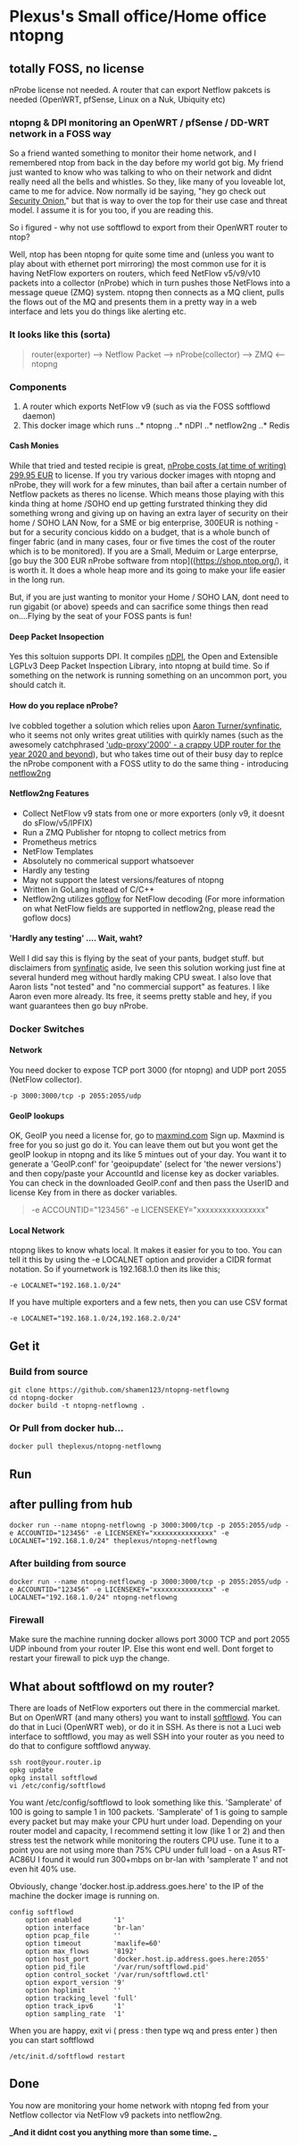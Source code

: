 
# Plexus's Small office/Home office ntopng 
## totally FOSS, no license

nProbe license not needed. A router that can export Netflow pakcets is needed (OpenWRT, pfSense, Linux on a Nuk, Ubiquity etc)

### ntopng & DPI monitoring an OpenWRT / pfSense / DD-WRT network in a FOSS way

So a friend wanted something to monitor their home network, and I remembered ntop from back in the day before my world got big. My friend just wanted to know who was talking to who on their network and didnt really need all the bells and whistles. So they, like many of you loveable lot, came to me for advice. Now normally id be saying, "hey go check out [Security Onion](httpo:::)," but that is way to over the top for their use case and threat model. I assume it is for you too, if you are reading this.

So i figured - why not use softflowd to export from their OpenWRT router to ntop? 

Well, ntop has been ntopng for quite some time and (unless you want to play about with ethernet port mirroring) the most common use for it is having NetFlow exporters on routers, which feed NetFlow v5/v9/v10 packets into a collector (nProbe) which in turn pushes those NetFlows into a message queue (ZMQ) system. ntopng then connects as a MQ client, pulls the flows out of the MQ and presents them in a pretty way in a web interface and lets you do things like alerting etc. 

### It looks like this (sorta)

> router(exporter) --> Netflow Packet --> nProbe(collector) --> ZMQ <-- ntopng 

### Components

 1. A router which exports NetFlow v9 (such as via the FOSS softflowd daemon)
 2. This docker image which runs 
..* ntopng
..* nDPI
..* netflow2ng
..* Redis

#### Cash Monies

While that tried and tested recipie is great, [nProbe costs (at time of writing) 299.95 EUR](https://shop.ntop.org/) to license. If you try various docker images with ntopng and nProbe, they will work for a few minutes, than bail after a certain number of Netflow packets as theres no license. Which means those playing with this kinda thing at home /SOHO end up getting furstrated thinking they did something wrong and giving up on having an extra layer of security on their home / SOHO LAN
Now, for a SME or big enterprise, 300EUR is nothing - but for a security concious kiddo on a budget, that is a whole bunch of finger fabric (and in many cases, four or five times the cost of the router which is to be monitored). If you are a Small, Meduim or Large enterprse, [go buy the 300 EUR nProbe software from ntop]((https://shop.ntop.org/), it is worth it. It does a whole heap more and its going to make your life easier in the long run. 

But, if you are just wanting to monitor your Home / SOHO LAN, dont need to run gigabit (or above) speeds and can sacrifice some things then read on....Flying by the seat of your FOSS pants is fun!

#### Deep Packet Insopection
Yes this soltuion supports DPI. It compiles [nDPI](https://github.com/ntop/nDPI), the Open and Extensible LGPLv3 Deep Packet Inspection Library, into ntopng at build time. So if something on the network is running something on an uncommon port, you should catch it. 

#### How do you replace nProbe?

Ive cobbled together a solution which relies upon [Aaron Turner/synfinatic](https://github.com/synfinatic), who it seems not only writes great utilities with quirkly names (such as the awesomely catchphrased ['udp-proxy'2000' - a crappy UDP router for the year 2020 and beyond](https://github.com/synfinatic/udp-proxy-2020)), but who takes time out of their busy day to replce the nProbe component with a FOSS utlity to do the same thing - introducing [netflow2ng](https://github.com/synfinatic/netflow2ng)

#### Netflow2ng Features

 * Collect NetFlow v9 stats from one or more exporters (only v9, it doesnt do sFlow/v5/IPFIX)
 * Run a ZMQ Publisher for ntopng to collect metrics from
 * Prometheus metrics
 * NetFlow Templates
 * Absolutely no commerical support whatsoever
 * Hardly any testing
 * May not support the latest versions/features of ntopng
 * Written in GoLang instead of C/C++
 * Netflow2ng utilizes [goflow](https://github.com/cloudflare/goflow) for NetFlow decoding (For more information on what NetFlow fields are supported in netflow2ng, please read the goflow docs)

#### 'Hardly any testing' .... Wait, waht?

Well I did say this is flying by the seat of your pants, budget stuff. but disclaimers from [synfinatic](https://github.com/synfinatic) aside, Ive seen this solution working just fine at several hunderd meg without hardly making CPU sweat. I also love that Aaron lists "not tested" and "no commercial support" as features. I like Aaron even more already. Its free, it seems pretty stable and hey, if you want guarantees then go buy nProbe. 

### Docker Switches 

#### Network
You need docker to expose TCP port 3000 (for ntopng) and UDP port 2055 (NetFlow collector).

```
-p 3000:3000/tcp -p 2055:2055/udp 
```

#### GeoIP lookups

OK, GeoIP you need a license for, go to [maxmind.com](https://www.maxmind.com) Sign up. Maxmind is free for you so just go do it. You can leave them out but you wont get the geoIP lookup in ntopng and its like 5 mintues out of your day. You want it to generate a 'GeoIP.conf' for 'geoipupdate' (select for 'the newer versions') and then copy/paste your AccountId and license key as docker variables. You can check in the downloaded GeoIP.conf and then pass the UserID and license Key from in there as docker variables. 

>-e ACCOUNTID="123456" -e LICENSEKEY="xxxxxxxxxxxxxxxx"


#### Local Network

ntopng likes to know whats local. It makes it easier for you to too. You can tell it this by using the -e LOCALNET option and provider a CIDR format notation. So if yournetwork is 192.168.1.0 then its like this;

```
-e LOCALNET="192.168.1.0/24"
```

If you have multiple exporters and a few nets, then you can use CSV format

```
-e LOCALNET="192.168.1.0/24,192.168.2.0/24"
```

## Get it

### Build from source

```
git clone https://github.com/shamen123/ntopng-netflowng
cd ntopng-docker
docker build -t ntopng-netflowng .
```
### Or Pull from docker hub...

```
docker pull theplexus/ntopng-netflowng
```
## Run

## after pulling from hub

```
docker run --name ntopng-netflowng -p 3000:3000/tcp -p 2055:2055/udp -e ACCOUNTID="123456" -e LICENSEKEY="xxxxxxxxxxxxxxx" -e LOCALNET="192.168.1.0/24" theplexus/ntopng-netflowng
```

### After building from source

```
docker run --name ntopng-netflowng -p 3000:3000/tcp -p 2055:2055/udp -e ACCOUNTID="123456" -e LICENSEKEY="xxxxxxxxxxxxxxx" -e LOCALNET="192.168.1.0/24" ntopng-netflowng
```

### Firewall

Make sure the machine running docker allows port 3000 TCP and port 2055 UDP inbound from your router IP. Else this wont end well. Dont forget to restart your firewall to pick uyp the change. 

## What about softflowd on my router? 

There are loads of NetFlow exporters out there in the commercial market. But on OpenWRT (and many others) you want to install [softflowd](https://github.com/irino/softflowd). You can do that in Luci (OpenWRT web), or do it in SSH. As there is not a Luci web interface to softflowd, you may as well SSH into your router as you need to do that to configure softflowd anyway. 

```
ssh root@your.router.ip
opkg update
opkg install softflowd
vi /etc/config/softflowd
```

You want /etc/config/softflowd to look something like this. 'Samplerate' of 100 is going to sample 1 in 100 packets. 'Samplerate' of 1 is going to sample every packet but may make your CPU hurt under load. Depending on your router model and capacity, I recommend setting it low (like 1 or 2) and then stress test the network while monitoring the routers CPU use. Tune it to a point you are not using more than 75% CPU under full load - on a Asus RT-AC86U I found it would run 300+mbps on br-lan with 'samplerate 1' and not even hit 40% use.

Obviously, change 'docker.host.ip.address.goes.here' to the IP of the machine the docker image is running on. 

```
config softflowd
	option enabled        '1'
	option interface      'br-lan'
	option pcap_file      ''
	option timeout        'maxlife=60'
	option max_flows      '8192'
	option host_port      'docker.host.ip.address.goes.here:2055'
	option pid_file       '/var/run/softflowd.pid'
	option control_socket '/var/run/softflowd.ctl'
	option export_version '9'
	option hoplimit       ''
	option tracking_level 'full'
	option track_ipv6     '1'
	option sampling_rate  '1'
```

When you are happy, exit vi ( press : then type wq and press enter ) then you can start softflowd

```
/etc/init.d/softflowd restart
```

## Done

You now are monitoring your home network with ntopng fed from your Netflow collector via NetFlow v9 packets into netflow2ng. 

**_And it didnt cost you anything more than some time. _**





